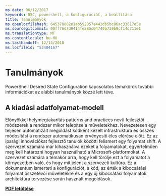 ```yaml
---
ms.date: 06/12/2017
keywords: DSC, powershell, a konfigurációt, a beállítása
title: Tanulmányok
ms.openlocfilehash: 645378802e1ab592857e442db5bc86ac33817e5e
ms.sourcegitcommit: 00ff76d7d9414fe585c04740b739b9cf14d711e1
ms.translationtype: MT
ms.contentlocale: hu-HU
ms.lasthandoff: 12/14/2018
ms.locfileid: "53404167"
---
```

# <a name="whitepapers"></a>Tanulmányok

PowerShell Desired State Configuration kapcsolatos témakörök további információkat az alábbi tanulmányok közzé lett téve.

## <a name="the-release-pipeline-model"></a>A kiadási adatfolyamat-modell
Előnyökkel helymegtakarítás patterns and practices nevű fejlesztői módszerek a rendszer mikor telepítse a műveletekhez. Nevezetesen egy teljesen automatizált megoldást kódként kezelt infrastruktúra és összes módosítást a rendszer automatikusan érvényesíti éles elérése előtt. Ez az iparági innovációkat fejlesztő tanulók közötti felismert egy folyamat shift. A szervezet számára már kihasználva ezeket a folyamatokat, egyértelműen meg kell határozni hogyan használható a Microsoft-platformokat. A szervezet számára a témakör arra, hogy kell törölje ezt a folyamatot a környezetben való, és hogy mit jelent a szervezeti kultúra. Ez a dokumentum ismerteti a konfigurációt, a kód, az érték a kibocsátási folyamat összetevői műveletekre és a egy új kibocsátási folyamatok architektúra tervezése során használt megoldások.

**[PDF letöltése](http://aka.ms/thereleasepipelinemodelpdf)**
